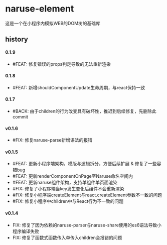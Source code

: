 # naruse-element

这是一个在小程序内模拟WEB的DOM树的基础库

## history

#### 0.1.9
+ #FEAT: 修复错误的props判定导致的无法重新渲染
#### 0.1.8
+ #FEAT: 新增shouldComponentUpdate生命周期，与react保持一致

#### 0.1.7
+ #BACK: 由于children的行为改变具有破坏性，推迟到后续修复，先删除此commit
#### v0.1.6
+ #FIX: 修复naruse-parse新增语法的报错
#### v0.1.5
+ #FEAT: 更新小程序端架构，模版与逻辑拆分，方便后续扩展 & 修复了一些容错bug
+ #FEAT: 更新renderComponentOnPage至Naruse命名空间内
+ #FEAT: 更新naruse组件架构，支持单组件单页面渲染
+ #FIX: 修复了小程序端当key发生变化后组件不会重新渲染
+ #FIX: 修复小程序端createElement与react.createElement参数不一致的问题
+ #FIX: 修复小程序中children中与React行为不一致的问题

#### v0.1.4
+ FIX: 修复了因为依赖的naruse-parser与naruse-share使用的es6语法导致小程序编译失败
+ FIX: 修复了函数式函数传入单传入children会报错的问题